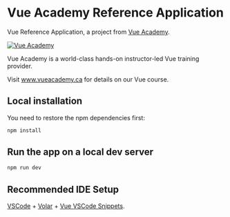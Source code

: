 # Vue Academy Reference Application

Vue Reference Application, a project from <a href="https://vue.ac" target="_blank">Vue Academy</a>.

[![Vue Academy](https://www.vueacademy.ca/images/classroom.jpeg "Vue Academy")](https://www.vueacademy.ca)

Vue Academy is a world-class hands-on instructor-led Vue training provider.

Visit www.vueacademy.ca for details on our Vue course.


## Local installation

You need to restore the npm dependencies first:

```sh
npm install
```

## Run the app on a local dev server

```sh
npm run dev
```

## Recommended IDE Setup

[VSCode](https://code.visualstudio.com/) + [Volar](https://marketplace.visualstudio.com/items?itemName=Vue.volar) + [Vue VSCode Snippets](https://marketplace.visualstudio.com/items?itemName=sdras.vue-vscode-snippets).

